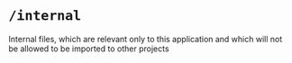 # `/internal`

Internal files, which are relevant only to this application and which will not be allowed to be imported to other projects

